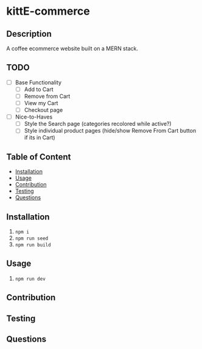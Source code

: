 # kittE-commerce

## Description
A coffee ecommerce website built on a MERN stack.

## TODO
- [ ] Base Functionality
    - [ ] Add to Cart
    - [ ] Remove from Cart
    - [ ] View my Cart
    - [ ] Checkout page

- [ ] Nice-to-Haves
    - [ ] Style the Search page (categories recolored while active?)
    - [ ] Style individual product pages (hide/show Remove From Cart button if its in Cart)

## Table of Content

- [Installation](#installation)
- [Usage](#usage)
- [Contribution](#contribution)
- [Testing](#testing)
- [Questions](#questions)


## Installation
1. `npm i`
2. `npm run seed`
3. `npm run build`

## Usage
1. `npm run dev`

## Contribution


## Testing


## Questions
